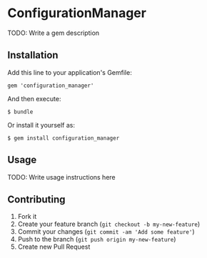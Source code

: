 # ConfigurationManager

TODO: Write a gem description

## Installation

Add this line to your application's Gemfile:

    gem 'configuration_manager'

And then execute:

    $ bundle

Or install it yourself as:

    $ gem install configuration_manager

## Usage

TODO: Write usage instructions here

## Contributing

1. Fork it
2. Create your feature branch (`git checkout -b my-new-feature`)
3. Commit your changes (`git commit -am 'Add some feature'`)
4. Push to the branch (`git push origin my-new-feature`)
5. Create new Pull Request
